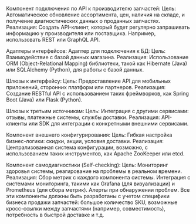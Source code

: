 Компонент подключения по API к производителю запчастей:
Цель: Автоматическое обновление ассортимента, цен, наличия на складе, и получение диагностических данных о проданных запчастях.
Реализация: Создать API-клиент, который будет регулярно запрашивать информацию у производителя или поставщика. Например, использовать REST или GraphQL API.


Адаптеры интерфейсов:
Адаптер для подключения к БД:
Цель: Взаимодействие с базой данных магазина.
Реализация: Использование ORM (Object-Relational Mapping) библиотеки, такой как Hibernate (Java) или SQLAlchemy (Python), для работы с базой данных.


Шлюзы к интерфейсу:
Цель: Предоставление API для мобильных приложений, сторонних платформ или партнеров.
Реализация: Создание RESTful API с использованием таких фреймворков, как Spring Boot (Java) или Flask (Python).


Шлюзы к третьим источникам:
Цель: Интеграция с другими сервисами: отзывы, платежные системы, службы доставки.
Реализация: API-клиенты или SDK для интеграции с конкретными внешними сервисами.


Компонент внешнего конфигурирования:
Цель: Гибкая настройка бизнес-логики: скидки, акции, условия доставки.
Реализация: Централизованная система конфигурации, возможно, с использованием таких инструментов, как Apache ZooKeeper или etcd.


Компонент самодиагностики (Self-checking):
Цель: Мониторинг здоровья системы, реагирование на проблемы в реальном времени.
Реализация:
Сбор метрик с каждого компонента системы.
Интеграция с системами мониторинга, такими как Grafana (для визуализации) и Prometheus (для сбора метрик).
Алерты при обнаружении проблем.
Все эти компоненты должны быть разработаны с учетом специфики бизнеса продажи запчастей: большое количество SKU, возможные кросс-ссылки между запчастями (например, совместимость), потребность в быстрой доставке и т.д.
